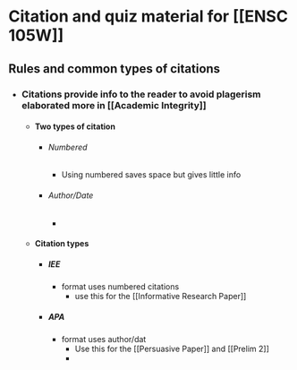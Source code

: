 # Citation and quiz material for [[ENSC 105W]]


## Rules and common types of citations
- ### Citations provide info to the reader to avoid plagerism elaborated more in [[Academic Integrity]]
	- #### Two types of citation
		- ###### Numbered 
			- Using numbered saves space but gives little info
		- ###### Author/Date
			- 
	- #### Citation types
		- ##### IEE
			- format uses numbered citations 
				- use this for the [[Informative Research Paper]]
		- ##### APA
			- format uses author/dat 
				- Use this for the [[Persuasive Paper]] and [[Prelim 2]]
				- 